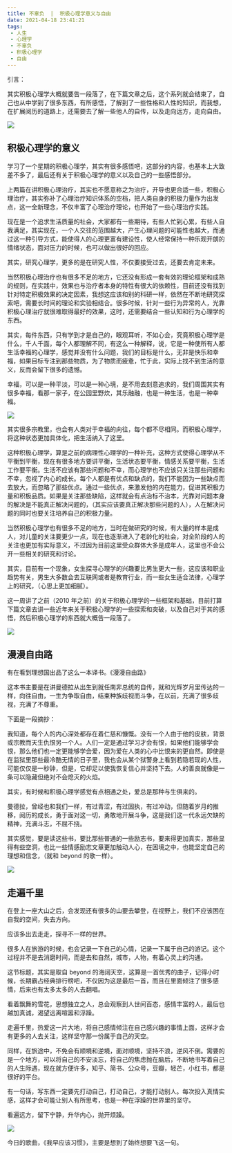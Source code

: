 ```yaml
---
title: 不辜负  |  积极心理学意义与自由
date: 2021-04-18 23:41:21
tags: 
 - 人生
 - 心理学
 - 不辜负
 - 积极心理学
 - 自由 
---
```


引言：

其实积极心理学大概就要告一段落了，在下篇文章之后，这个系列就会结束了，自己也从中学到了很多东西，有所感悟，了解到了一些性格和人性的知识，而我想，在扩展阅历的道路上，还需要去了解一些他人的自传，以及走向远方，走向自由。

![](https://dubuqingfeng.oss-cn-hongkong.aliyuncs.com/blog/life/202104-bugufu-jijixinlixueyiyiyuziyou-01.webp)

## 积极心理学的意义

学习了一个星期的积极心理学，其实有很多感悟吧，这部分的内容，也基本上大致差不多了，最后还有关于积极心理学的意义以及自己的一些感悟部分。

上两篇在讲积极心理治疗，其实也不愿意称之为治疗，开导也更合适一些，积极心理治疗，其实弥补了心理治疗知识体系的空档，把人类自身的积极力量作为出发点，这一全新理念，不仅丰富了心理治疗理论，也开始了一些心理治疗实践。

现在是一个追求生活质量的社会，大家都有一些期待，有些人忙到心累，有些人自我满足，其实现在，一个人交往的范围越大，产生心理问题的可能性也越大，而通过这一种引导方式，能使得人的心理更富有建设性，使人经常保持一种乐观开朗的情绪状态，面对压力的时候，也可以做出很好的回应。

其实，研究心理学，更多的是在研究人性，不仅要接受过去，还要去肯定未来。

当然积极心理治疗也有很多不足的地方，它还没有形成一套有效的理论框架和成熟的规则，在实践中，效果也与治疗者本身的特性有很大的依赖性，目前还没有找到针对特定积极效果的决定因素，我想这应该和别的科研一样，依然在不断地研究探索吧，需要长时间的理论和实验相结合。很多时候，针对一些行为异常的人，光靠积极心理治疗就很难取得最好的效果，这时，还需要结合一些认知和行为心理学的东西。

其实，每件东西，只有学到才是自己的，眼观耳听，不如心会，究竟积极心理学是什么，千人千面，每个人都理解不同，有这么一种解释，说，它是一种使所有人都生活幸福的心理学，感觉并没有什么问题，我们的目标是什么，无非是快乐和幸福，如果目标专注到那些物质，为了物质而疲惫，忙于此，实际上找不到生活的意义，反而会留下很多的遗憾。

幸福，可以是一种平淡，可以是一种心境，是不用去刻意追求的，我们周围其实有很多幸福，看那一家子，在公园里野炊，其乐融融，也是一种生活，也是一种幸福。

![](https://dubuqingfeng.oss-cn-hongkong.aliyuncs.com/blog/life/202104-bugufu-jijixinlixueyiyiyuziyou-02.webp)

其实很多宗教里，也会有人类对于幸福的向往，每个都不尽相同。而积极心理学，将这种状态更加具体化，把生活纳入了这里。

这种积极心理学，算是之前的病理性心理学的一种补充，这种方式使得心理学从不平衡到平衡，现在有很多地方要讲平衡，生活状态要平衡，情感关系要平衡，生活工作要平衡。生活不应该有那些问题和不幸，而心理学也不应该只关注那些问题和不幸，忽视了内心的成长。每个人都是有优点和缺点的，我们不能因为一些缺点而去放大，而忽略了那些优点。通过一些优点，来激发他的内在能力，促进其积极力量和积极品质。如果是关注那些缺陷，这样就会有点治标不治本，光靠对问题本身的解决是不能真正解决问题的，（其实应该要真正解决那些问题的人），人在解决问题的同时也要关注培养自己的积极力量。

当然积极心理学也有很多不足的地方，当时在做研究的时候，有大量的样本是成人，对儿童的关注要更少一点，现在也逐渐进入了老龄化的社会，对全阶段的人的关注也更加有实际意义，不过因为目前这里受众群体大多是成年人，这里也不会公开一些相关的研究和讨论。

其实，目前有一个现象，女生探寻心理学的兴趣要比男生更大一些，这应该和职业趋势有关，男生大多数会去互联网或者是教育行业，而一些女生适合法律，心理学上的研究，（心思上更加细腻）。

这一周讲了之前（2010 年之前）的关于积极心理学的一些框架和基础，目前打算下篇文章去讲一些近年来关于积极心理学的一些探索和突破，以及自己对于其的感悟，然后积极心理学的东西就大概告一段落了。

![](https://dubuqingfeng.oss-cn-hongkong.aliyuncs.com/blog/life/202104-bugufu-jijixinlixueyiyiyuziyou-03.webp)

## 漫漫自由路

有在看到理想国出品了这么一本译书。《漫漫自由路》

这本书主要是在讲曼德拉从出生到就任南非总统的自传，就和光辉岁月里传达的一样，向往自由，一生为争取自由，结束种族歧视而斗争，在以前，充满了很多歧视，充满了不尊重。

下面是一段摘抄：

我知道，每个人的内心深处都存在着仁慈和慷慨。没有一个人由于他的皮肤，背景或宗教而天生仇恨另一个人。人们一定是通过学习才会有恨，如果他们能够学会恨，那么他们也一定更能够学会爱，因为爱在人类的心中比恨来的更自然。即使是在监狱里那些最冷酷无情的日子里，我也会从某个狱警身上看到若隐若现的人性，可能仅仅是一秒钟，但是，它却足以使我恢复信心并坚持下去。人的善良就像是一条可以隐藏但绝对不会熄灭的火焰。

其实，有时候和积极心理学感觉有点相通之处，爱总是那种与生俱来的。

曼德拉，曾经也和我们一样，有过青涩，有过固执，有过冲动，但随着岁月的推移，阅历的成长，勇于面对这一切，勇敢地开展斗争，这是我们这一代永远欠缺的精神，充满斗志，不屈不挠。

其实感觉，要是读这些书，要比那些普通的一些励志书，要来得更加真实，那些显得有些空洞，也比一些情感励志文章更加触动人心，在困境之中，也能坚定自己的理想和信念，（就和 beyond 的歌一样）。

![](https://dubuqingfeng.oss-cn-hongkong.aliyuncs.com/blog/life/202104-bugufu-jijixinlixueyiyiyuziyou-04.webp)

## 走遍千里

在登上一座大山之后，会发现还有很多的山要去攀登，在视野上，我们不应该困在自我的空间，失去方向。

应该多出去走走，探寻不一样的世界。

很多人在旅游的时候，也会记录一下自己的心情，记录一下属于自己的游记。这个过程并不是去消磨时间，而是去和自然，城市，人物，有着心灵上的沟通。

这节标题，其实是取自 beyond 的海阔天空，这算是一首优秀的曲子，记得小时候，长期霸占经典排行榜吧，不仅因为这是最后一首，而且在里面倾注了很多感情，后来也有太多太多的人去翻唱。

看着飘舞的雪花，思想独立之人，总会观察到人世间百态，感情丰富的人，最后也越加真诚，渴望远离喧嚣和浮躁。

走遍千里，热爱这一片大地，将自己感情倾注在自己感兴趣的事情上面，这样才会有更多的人去关注，这样坚守那一份属于自己的天空。

同样，在旅途中，不免会有顺境和逆境，面对顺境，坚持不浪，逆风不倒。需要的是一个地方，可以将自己的不安淡忘，将自己的焦虑抛在脑后，不断地书写着自己的人生际遇，现在就方便许多，知乎、简书、公众号，豆瓣，轻芒，小红书，都是很好的平台。

有一句话，写东西一定要先打动自己，打动自己，才能打动别人。每次投入真情实感，这样才会可能让别人有所思考，也是一种在浮躁的世界里的坚守。

看遍远方，留下宁静，升华内心，抛开烦躁。

![](https://dubuqingfeng.oss-cn-hongkong.aliyuncs.com/blog/life/202104-bugufu-jijixinlixueyiyiyuziyou-05.webp)

今日的歌曲，《我早应该习惯》，主要是想到了始终想要飞这一句。
